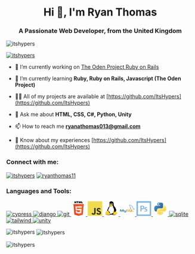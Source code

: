 <h1 align="center">Hi 👋, I'm Ryan Thomas</h1>
<h3 align="center">A Passionate Web Developer, from the United Kingdom</h3>

<p align="left"> <img src="https://komarev.com/ghpvc/?username=itshypers&label=Profile%20views&color=0e75b6&style=flat" alt="itshypers" /> </p>

<p align="left"> <a href="https://github.com/ryo-ma/github-profile-trophy"><img src="https://github-profile-trophy.vercel.app/?username=itshypers" alt="itshypers" /></a> </p>

- 🔭 I’m currently working on [The Oden Project Ruby on Rails](https://github.com/ItsHypers)

- 🌱 I’m currently learning **Ruby, Ruby on Rails, Javascript (The Oden Project)**

- 👨‍💻 All of my projects are available at [https://github.com/ItsHypers](https://github.com/ItsHypers)

- 💬 Ask me about **HTML, CSS, C#, Python, Unity**

- 📫 How to reach me **ryanathomas013@gmail.com**

- 📄 Know about my experiences [https://github.com/ItsHypers](https://github.com/ItsHypers)


<h3 align="left">Connect with me:</h3>
<p align="left">
<a href="https://codepen.io/itshypers" target="blank"><img align="center" src="https://raw.githubusercontent.com/rahuldkjain/github-profile-readme-generator/master/src/images/icons/Social/codepen.svg" alt="itshypers" height="30" width="40" /></a>
<a href="https://linkedin.com/in/ryanthomas11" target="blank"><img align="center" src="https://raw.githubusercontent.com/rahuldkjain/github-profile-readme-generator/master/src/images/icons/Social/linked-in-alt.svg" alt="ryanthomas11" height="30" width="40" /></a>
</p>

<h3 align="left">Languages and Tools:</h3>
<p align="left"> <a href="https://www.cypress.io" target="_blank" rel="noreferrer"> <img src="https://raw.githubusercontent.com/simple-icons/simple-icons/6e46ec1fc23b60c8fd0d2f2ff46db82e16dbd75f/icons/cypress.svg" alt="cypress" width="40" height="40"/> </a> <a href="https://www.djangoproject.com/" target="_blank" rel="noreferrer"> <img src="https://cdn.worldvectorlogo.com/logos/django.svg" alt="django" width="40" height="40"/> </a> <a href="https://git-scm.com/" target="_blank" rel="noreferrer"> <img src="https://www.vectorlogo.zone/logos/git-scm/git-scm-icon.svg" alt="git" width="40" height="40"/> </a> <a href="https://www.w3.org/html/" target="_blank" rel="noreferrer"> <img src="https://raw.githubusercontent.com/devicons/devicon/master/icons/html5/html5-original-wordmark.svg" alt="html5" width="40" height="40"/> </a> <a href="https://developer.mozilla.org/en-US/docs/Web/JavaScript" target="_blank" rel="noreferrer"> <img src="https://raw.githubusercontent.com/devicons/devicon/master/icons/javascript/javascript-original.svg" alt="javascript" width="40" height="40"/> </a> <a href="https://www.linux.org/" target="_blank" rel="noreferrer"> <img src="https://raw.githubusercontent.com/devicons/devicon/master/icons/linux/linux-original.svg" alt="linux" width="40" height="40"/> </a> <a href="https://www.mysql.com/" target="_blank" rel="noreferrer"> <img src="https://raw.githubusercontent.com/devicons/devicon/master/icons/mysql/mysql-original-wordmark.svg" alt="mysql" width="40" height="40"/> </a> <a href="https://www.photoshop.com/en" target="_blank" rel="noreferrer"> <img src="https://raw.githubusercontent.com/devicons/devicon/master/icons/photoshop/photoshop-line.svg" alt="photoshop" width="40" height="40"/> </a> <a href="https://www.python.org" target="_blank" rel="noreferrer"> <img src="https://raw.githubusercontent.com/devicons/devicon/master/icons/python/python-original.svg" alt="python" width="40" height="40"/> </a> <a href="https://www.sqlite.org/" target="_blank" rel="noreferrer"> <img src="https://www.vectorlogo.zone/logos/sqlite/sqlite-icon.svg" alt="sqlite" width="40" height="40"/> </a> <a href="https://tailwindcss.com/" target="_blank" rel="noreferrer"> <img src="https://www.vectorlogo.zone/logos/tailwindcss/tailwindcss-icon.svg" alt="tailwind" width="40" height="40"/> </a> <a href="https://unity.com/" target="_blank" rel="noreferrer"> <img src="https://www.vectorlogo.zone/logos/unity3d/unity3d-icon.svg" alt="unity" width="40" height="40"/> </a> </p>

<p><img align="left" src="https://github-readme-stats.vercel.app/api/top-langs?username=itshypers&show_icons=true&locale=en&layout=compact" alt="itshypers" /></p>

<p>&nbsp;<img align="center" src="https://github-readme-stats.vercel.app/api?username=itshypers&show_icons=true&locale=en" alt="itshypers" /></p>

<p><img align="center" src="https://github-readme-streak-stats.herokuapp.com/?user=itshypers&" alt="itshypers" /></p>

